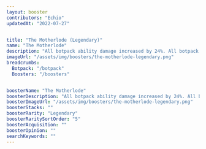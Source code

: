 ```yaml
---
layout: booster
contributors: "Echio"
updatedAt: "2022-07-27"


title: "The Motherlode (Legendary)"
name: "The Motherlode"
description: "All botpack ability damage increased by 24%. All botpack stun ability durations increased by 24%. - "
imageUrl: "/assets/img/boosters/the-motherlode-legendary.png"
breadcrumbs:
  Botpack: "/botpack"
  Boosters: "/boosters"


boosterName: "The Motherlode"
boosterDescription: "All botpack ability damage increased by 24%. All botpack stun ability durations increased by 24%."
boosterImageUrl: "/assets/img/boosters/the-motherlode-legendary.png"
boosterStacks: ""
boosterRarity: "Legendary"
boosterRaritySortOrder: "5"
boosterAcquisition: ""
boosterOpinion: ""
searchKeywords: ""
---
```



